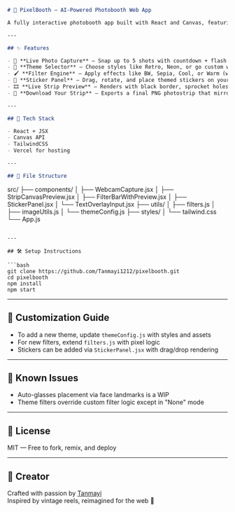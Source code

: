 ```markdown
# 🎉 PixelBooth – AI-Powered Photobooth Web App

A fully interactive photobooth app built with React and Canvas, featuring real-time filters, stickers, countdown captures, and downloadable filmstrip-style layouts.

---

## ✨ Features

- 📸 **Live Photo Capture** – Snap up to 5 shots with countdown + flash
- 🎨 **Theme Selector** – Choose styles like Retro, Neon, or go custom with “None”
- 🖌️ **Filter Engine** – Apply effects like BW, Sepia, Cool, or Warm (when using custom mode)
- 🧢 **Sticker Panel** – Drag, rotate, and place themed stickers on your strip
- 🎞️ **Live Strip Preview** – Renders with black border, sprocket holes, and bottom text
- 💾 **Download Your Strip** – Exports a final PNG photostrip that mirrors your preview

---

## 🧠 Tech Stack

- React + JSX
- Canvas API
- TailwindCSS
- Vercel for hosting

---

## 📂 File Structure
```

src/
├── components/
│ ├── WebcamCapture.jsx
│ ├── StripCanvasPreview.jsx
│ ├── FilterBarWithPreview.jsx
│ ├── StickerPanel.jsx
│ └── TextOverlayInput.jsx
├── utils/
│ ├── filters.js
│ ├── imageUtils.js
│ └── themeConfig.js
├── styles/
│ └── tailwind.css
└── App.js

````

---

## 🛠️ Setup Instructions

```bash
git clone https://github.com/Tanmayi1212/pixelbooth.git
cd pixelbooth
npm install
npm start
````

---

## 🧩 Customization Guide

- To add a new theme, update `themeConfig.js` with styles and assets
- For new filters, extend `filters.js` with pixel logic
- Stickers can be added via `StickerPanel.jsx` with drag/drop rendering

---

## 🐛 Known Issues

- Auto-glasses placement via face landmarks is a WIP
- Theme filters override custom filter logic except in "None" mode

---

## 📜 License

MIT — Free to fork, remix, and deploy

---

## 🙌 Creator

Crafted with passion by [Tanmayi](https://github.com/Tanmayi1212)  
Inspired by vintage reels, reimagined for the web 💫

```

```
